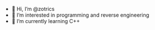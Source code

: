 - 👋 Hi, I’m @zotrics
- 👀 I’m interested in programming and reverse engineering
- 🌱 I’m currently learning C++

<!---
zotrics/zotrics is a ✨ special ✨ repository because its `README.md` (this file) appears on your GitHub profile.
You can click the Preview link to take a look at your changes.
--->
